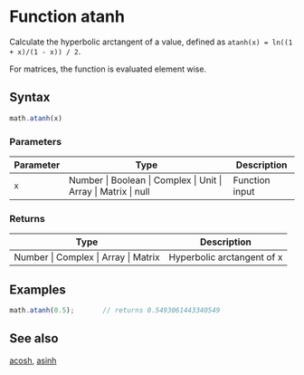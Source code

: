 # Function atanh

Calculate the hyperbolic arctangent of a value,
defined as `atanh(x) = ln((1 + x)/(1 - x)) / 2`.

For matrices, the function is evaluated element wise.


## Syntax

```js
math.atanh(x)
```

### Parameters

Parameter | Type | Description
--------- | ---- | -----------
`x` | Number &#124; Boolean &#124; Complex &#124; Unit &#124; Array &#124; Matrix &#124; null | Function input

### Returns

Type | Description
---- | -----------
Number &#124; Complex &#124; Array &#124; Matrix | Hyperbolic arctangent of x


## Examples

```js
math.atanh(0.5);       // returns 0.5493061443340549
```


## See also

[acosh](acosh.md),
[asinh](asinh.md)


<!-- Note: This file is automatically generated from source code comments. Changes made in this file will be overridden. -->
